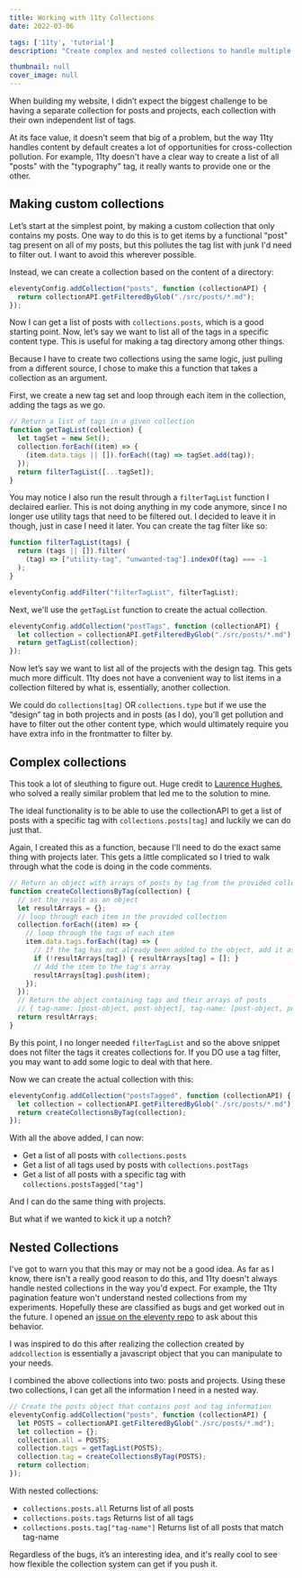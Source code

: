 ```yaml
---
title: Working with 11ty Collections
date: 2022-03-06

tags: ['11ty', 'tutorial']
description: "Create complex and nested collections to handle multiple taxonomies in a site built with 11ty"

thumbnail: null
cover_image: null
---
```


When building my website, I didn’t expect the biggest challenge to be having a separate collection for posts and projects, each collection with their own independent list of tags.

At its face value, it doesn't seem that big of a problem, but the way 11ty handles content by default creates a lot of opportunities for cross-collection pollution. For example, 11ty doesn't have a clear way to create a list of all "posts" with the "typography" tag, it really wants to provide one or the other.

## Making custom collections

Let’s start at the simplest point, by making a custom collection that only contains my posts. One way to do this is to get items by a functional "post" tag present on all of my posts, but this pollutes the tag list with junk I'd need to filter out. I want to avoid this wherever possible.

Instead, we can create a collection based on the content of a directory:

```js
eleventyConfig.addCollection("posts", function (collectionAPI) {
  return collectionAPI.getFilteredByGlob("./src/posts/*.md");
});
```

Now I can get a list of posts with `collections.posts`, which is a good starting point. Now, let’s say we want to list all of the tags in a specific content type. This is useful for making a tag directory among other things.

Because I have to create two collections using the same logic, just pulling from a different source, I chose to make this a function that takes a collection as an argument.

First, we create a new tag set and loop through each item in the collection, adding the tags as we go.

```js
// Return a list of tags in a given collection
function getTagList(collection) {
  let tagSet = new Set();
  collection.forEach((item) => {
    (item.data.tags || []).forEach((tag) => tagSet.add(tag));
  });
  return filterTagList([...tagSet]);
}
```

You may notice I also run the result through a `filterTagList` function I declaired earlier. This is not doing anything in my code anymore, since I no longer use utility tags that need to be filtered out. I decided to leave it in though, just in case I need it later. You can create the tag filter like so:

```js
function filterTagList(tags) {
  return (tags || []).filter(
    (tag) => ["utility-tag", "unwanted-tag"].indexOf(tag) === -1
  );
}

eleventyConfig.addFilter("filterTagList", filterTagList);
```

Next, we'll use the `getTagList` function to create the actual collection.

```js
eleventyConfig.addCollection("postTags", function (collectionAPI) {
  let collection = collectionAPI.getFilteredByGlob("./src/posts/*.md");
  return getTagList(collection);
});
```

Now let’s say we want to list all of the projects with the design tag. This gets much more difficult. 11ty does not have a convenient way to list items in a collection filtered by what is, essentially, another collection.

We could do `collections[tag]` OR `collections.type` but if we use the “design” tag in both projects and in posts (as I do), you’ll get pollution and have to filter out the other content type, which would ultimately require you have extra info in the frontmatter to filter by.

## Complex collections

This took a lot of sleuthing to figure out. Huge credit to [Laurence Hughes](https://fuzzylogic.me/posts/flexible-tag-like-functionality-for-custom-keys-in-eleventy/), who solved a really similar problem that led me to the solution to mine.

The ideal functionality is to be able to use the collectionAPI to get a list of posts with a specific tag with `collections.posts[tag]` and luckily we can do just that.

Again, I created this as a function, because I'll need to do the exact same thing with projects later. This gets a little complicated so I tried to walk through what the code is doing in the code comments.

```js
// Return an object with arrays of posts by tag from the provided collection
function createCollectionsByTag(collection) {
  // set the result as an object
  let resultArrays = {};
  // loop through each item in the provided collection
  collection.forEach((item) => {
    // loop through the tags of each item
    item.data.tags.forEach((tag) => {
      // If the tag has not already been added to the object, add it as an empty array
      if (!resultArrays[tag]) { resultArrays[tag] = []; }
      // Add the item to the tag's array
      resultArrays[tag].push(item);
    });
  });
  // Return the object containing tags and their arrays of posts
  // { tag-name: [post-object, post-object], tag-name: [post-object, post-object] }
  return resultArrays;
}
```

<div class="callout--caution">
<p>By this point, I no longer needed <code>filterTagList</code> and so the above snippet does not filter the tags it creates collections for. If you DO use a tag filter, you may want to add some logic to deal with that here.</p>
</div>

Now we can create the actual collection with this:

```js
eleventyConfig.addCollection("postsTagged", function (collectionAPI) {
  let collection = collectionAPI.getFilteredByGlob("./src/posts/*.md");
  return createCollectionsByTag(collection);
});
```

With all the above added, I can now:

- Get a list of all posts with `collections.posts`
- Get a list of all tags used by posts with `collections.postTags`
- Get a list of all posts with a specific tag with `collections.postsTagged["tag"]`

And I can do the same thing with projects.

But what if we wanted to kick it up a notch?

## Nested Collections

<div class="callout--warning">
<p>I've got to warn you that this may or may not be a good idea. As far as I know, there isn't a really good reason to do this, and 11ty doesn't always handle nested collections in the way you'd expect. For example, the 11ty pagination feature won't understand nested collections from my experiments. Hopefully these are classified as bugs and get worked out in the future. I opened an <a href="https://github.com/11ty/eleventy/issues/2266">issue on the eleventy repo</a> to ask about this behavior.</p>
</div>

I was inspired to do this after realizing the collection created by `addcollection` is essentially a javascript object that you can manipulate to your needs.

I combined the above collections into two: posts and projects. Using these two collections, I can get all the information I need in a nested way.

```js
// Create the posts object that contains post and tag information
eleventyConfig.addCollection("posts", function (collectionAPI) {
  let POSTS = collectionAPI.getFilteredByGlob("./src/posts/*.md");
  let collection = {};
  collection.all = POSTS;
  collection.tags = getTagList(POSTS);
  collection.tag = createCollectionsByTag(POSTS);
  return collection;
});
```

With nested collections:

- `collections.posts.all` Returns list of all posts
- `collections.posts.tags` Returns list of all tags
- `collections.posts.tag["tag-name"]` Returns list of all posts that match tag-name

Regardless of the bugs, it’s an interesting idea, and it's really cool to see how flexible the collection system can get if you push it.
